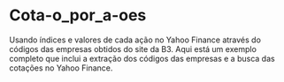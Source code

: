# Cota-o_por_a-oes
Usando índices e valores de cada ação no Yahoo Finance através do códigos das empresas obtidos do site da B3. Aqui está um exemplo completo que inclui a extração dos códigos das empresas e a busca das cotações no Yahoo Finance.
